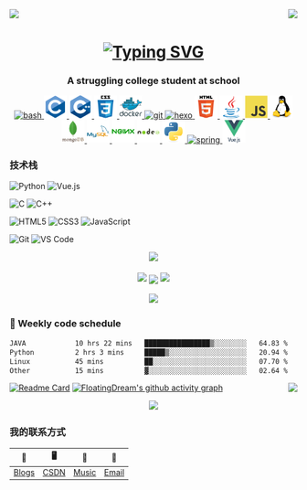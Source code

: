 

<p>
  <a href="https://count.FloatingDream1001.com/"><img src="https://count.getloli.com/get/@:FloatingDream1001"></a>
  <img src="https://weather-icon.journeyad.repl.co/@Shenyang?v=1" align="right">
</p>

<h1 align="center" >
	<a href="https://git.io/typing-svg"><img src="https://readme-typing-svg.demolab.com?font=Fira+Code&weight=500&size=40&duration=5002&pause=1000&color=7EE1A5&center=true&vCenter=true&multiline=false&width=735&height=62&lines=Hi%F0%9F%91%8B+%2CI+am+Floating+Dream+;%E4%B8%80%E4%B8%AA%E5%9C%A8%E6%A0%A1%E5%A5%8B%E5%8F%91%E5%90%91%E4%B8%8A%E7%9A%84%E5%A4%A7%E5%AD%A6%E7%94%9F!" alt="Typing SVG" /></a>
</h1>


<h3 align="center">A struggling college student at school</h3>

<p align="center"><a href="https://www.gnu.org/software/bash/" target="_blank"> <img
        src="https://www.vectorlogo.zone/logos/gnu_bash/gnu_bash-icon.svg" alt="bash" width="40" height="40"/> </a> <a
        href="https://www.cprogramming.com/" target="_blank"> <img
        src="https://raw.githubusercontent.com/devicons/devicon/master/icons/c/c-original.svg" alt="c" width="40"
        height="40"/> </a> <a href="https://www.w3schools.com/cpp/" target="_blank"> <img
        src="https://raw.githubusercontent.com/devicons/devicon/master/icons/cplusplus/cplusplus-original.svg"
        alt="cplusplus" width="40" height="40"/> </a> <a href="https://www.w3schools.com/css/" target="_blank"> <img
        src="https://raw.githubusercontent.com/devicons/devicon/master/icons/css3/css3-original-wordmark.svg" alt="css3"
        width="40" height="40"/> </a> <a href="https://www.docker.com/" target="_blank"> <img
        src="https://raw.githubusercontent.com/devicons/devicon/master/icons/docker/docker-original-wordmark.svg"
        alt="docker" width="40" height="40"/> </a>
    <a href="https://git-scm.com/" target="_blank"> <img
            src="https://www.vectorlogo.zone/logos/git-scm/git-scm-icon.svg" alt="git" width="40" height="40"/> </a> <a href="hexo.io/" target="_blank"> <img
            src="https://www.vectorlogo.zone/logos/hexoio/hexoio-icon.svg" alt="hexo" width="40" height="40"/> </a> <a
            href="https://www.w3.org/html/" target="_blank"> <img
            src="https://raw.githubusercontent.com/devicons/devicon/master/icons/html5/html5-original-wordmark.svg"
            alt="html5" width="40" height="40"/> </a> <a href="https://www.java.com" target="_blank"> <img
            src="https://raw.githubusercontent.com/devicons/devicon/master/icons/java/java-original.svg" alt="java"
            width="40" height="40"/> </a> <a href="https://developer.mozilla.org/en-US/docs/Web/JavaScript"
                                             target="_blank"> <img
            src="https://raw.githubusercontent.com/devicons/devicon/master/icons/javascript/javascript-original.svg"
            alt="javascript" width="40" height="40"/> </a>
    <a href="https://www.linux.org/" target="_blank"> <img
            src="https://raw.githubusercontent.com/devicons/devicon/master/icons/linux/linux-original.svg" alt="linux"
            width="40" height="40"/> </a> <a href="https://www.mongodb.com/" target="_blank"> <img
            src="https://raw.githubusercontent.com/devicons/devicon/master/icons/mongodb/mongodb-original-wordmark.svg"
            alt="mongodb" width="40" height="40"/> </a> <a href="https://www.mysql.com/" target="_blank"> <img
            src="https://raw.githubusercontent.com/devicons/devicon/master/icons/mysql/mysql-original-wordmark.svg"
            alt="mysql" width="40" height="40"/> </a> <a href="https://www.nginx.com" target="_blank"> <img
            src="https://raw.githubusercontent.com/devicons/devicon/master/icons/nginx/nginx-original.svg" alt="nginx"
            width="40" height="40"/> </a> <a href="https://nodejs.org" target="_blank"> <img
            src="https://raw.githubusercontent.com/devicons/devicon/master/icons/nodejs/nodejs-original-wordmark.svg"
            alt="nodejs" width="40" height="40"/> </a> <a href="https://www.python.org" target="_blank"> <img
            src="https://raw.githubusercontent.com/devicons/devicon/master/icons/python/python-original.svg"
            alt="python" width="40" height="40"/> </a> </a> <a
            href="https://spring.io/" target="_blank"> <img
            src="https://www.vectorlogo.zone/logos/springio/springio-icon.svg" alt="spring" width="40" height="40"/>
    </a> <a href="https://vuejs.org/" target="_blank"> <img
            src="https://raw.githubusercontent.com/devicons/devicon/master/icons/vuejs/vuejs-original-wordmark.svg"
            alt="vuejs" width="40" height="40"/> </a> </p>

### 技术栈

![Python](https://img.shields.io/badge/-Python-%23E44D27?style=for-the-badge&logo=Python&logoColor=ffffff)
![Vue.js](https://img.shields.io/badge/-Java-%232c3e50?style=for-the-badge&logo=Vue.js)

![C](https://img.shields.io/badge/-C-%232c3e50?style=for-the-badge&logo=C)
![C++](https://img.shields.io/badge/-C++-%23F7DF1C?style=for-the-badge&logo=c++&logoColor=000000&labelColor=%23F7DF1C&color=%23FFCE5A)

![HTML5](https://img.shields.io/badge/-HTML5-%23E44D27?style=for-the-badge&logo=html5&logoColor=ffffff)
![CSS3](https://img.shields.io/badge/-CSS3-%231572B6?style=for-the-badge&logo=css3)
![JavaScript](https://img.shields.io/badge/-JavaScript-%23F7DF1C?style=for-the-badge&logo=javascript&logoColor=000000&labelColor=%23F7DF1C&color=%23FFCE5A)

![Git](https://img.shields.io/badge/-Git-%23F05032?style=for-the-badge&logo=git&logoColor=%23ffffff)
![VS Code](https://img.shields.io/badge/-VSCode-%23007ACC?style=for-the-badge&logo=visual-studio-code)

<!-- Github奖杯🏆start -->
<div align="center"> <img src="https://github-profile-trophy.vercel.app/?username=FloatingDream1001&theme=onedark&row=1&column=4&no-frame=false&no-bg=true"> </div>
<!-- Github奖杯🏆end -->
<br>
<!-- Github连续打卡start -->
<div align="center">
  <img width="150" src="https://cdn.jsdelivr.net/gh/sun0225SUN/photos/images/202108300310676.png" />
  <img align="center" src="https://github-readme-streak-stats.herokuapp.com/?user=FloatingDream1001&theme=merko&hide_border=false" />
  <img width="150" src="https://cdn.jsdelivr.net/gh/sun0225SUN/photos/images/202108300312623.png" />
</div>
<br>
<div align="center">
<a href="https://github.com/FloatingDream1001/">
  <img  src="https://github-readme-stats.vercel.app/api/top-langs/?username=FloatingDream1001&layout=compact" />
</a>
</div>

### :dart: Weekly code schedule

<!--START_SECTION:waka-->

```text
JAVA            10 hrs 22 mins   ████████████████▒░░░░░░░░   64.83 %
Python          2 hrs 3 mins     █████▒░░░░░░░░░░░░░░░░░░░   20.94 %
Linux           45 mins          ██░░░░░░░░░░░░░░░░░░░░░░░   07.70 %
Other           15 mins          ▓░░░░░░░░░░░░░░░░░░░░░░░░   02.64 %
```


[![Readme Card](https://github-readme-stats.vercel.app/api/pin/?username=FloatingDream1001&repo=FloatingDream1001)](https://github.com/FloatingDream1001/FloatingDream1001/)
<a href="https://github.com/FloatingDream1001/FloatingDream1001.github.io">
  <img align="right" src="https://github-readme-stats.vercel.app/api/pin/?username=FloatingDream1001&repo=FloatingDream1001.github.io" />
</a>
[![FloatingDream's github activity graph](https://github-readme-activity-graph.cyclic.app/graph?username=FloatingDream1001&bg_color=fffff0&color=#ebedf0&line=24292e&point=24292e&area=true&hide_border=true)](https://github.com/FloatingDream)
<div align="center" >
<a href="https://github.com/FloatingDream1001/">
  <img  src="https://github.com/FloatingDream1001/Note/blob/main/github-contribution-grid-snake.svg" />
</a>
</div>


### 我的联系方式
| :pencil: | 🖥️ | 🎵 | 📧 |
| --- | --- | --- | --- |
| [Blogs](https://www.yangyuezz.top) |[CSDN](https://blog.csdn.net/m0_54228816?type=blog)  | [Music](https://www.yangyuezz.top/music/) | [Email](https://mail.google.com/mail/u/0/#inbox?compose=CllgCKCHTrHzhRQxfVQlsLNVNjLKsjkSglwfmmzWmlXzvVgwQtgRrjMpVfMjBghJQRwvcjxXbQq) |

